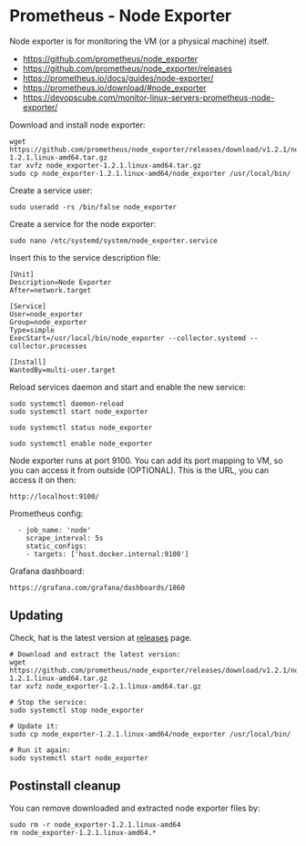 # Prometheus - Node Exporter

Node exporter is for monitoring the VM (or a physical machine) itself.

- https://github.com/prometheus/node_exporter
- https://github.com/prometheus/node_exporter/releases
- https://prometheus.io/docs/guides/node-exporter/
- https://prometheus.io/download/#node_exporter
- https://devopscube.com/monitor-linux-servers-prometheus-node-exporter/

Download and install node exporter:

```
wget https://github.com/prometheus/node_exporter/releases/download/v1.2.1/node_exporter-1.2.1.linux-amd64.tar.gz
tar xvfz node_exporter-1.2.1.linux-amd64.tar.gz 
sudo cp node_exporter-1.2.1.linux-amd64/node_exporter /usr/local/bin/
```

Create a service user: 

```
sudo useradd -rs /bin/false node_exporter
```

Create a service for the node exporter:

```
sudo nano /etc/systemd/system/node_exporter.service
```

Insert this to the service description file:

```
[Unit]
Description=Node Exporter
After=network.target

[Service]
User=node_exporter
Group=node_exporter
Type=simple
ExecStart=/usr/local/bin/node_exporter --collector.systemd --collector.processes

[Install]
WantedBy=multi-user.target
```

Reload services daemon and start and enable the new service:

```
sudo systemctl daemon-reload
sudo systemctl start node_exporter

sudo systemctl status node_exporter

sudo systemctl enable node_exporter
```

Node exporter runs at port 9100. You can add its port mapping to VM, so you can access it from outside (OPTIONAL). This is the URL, you can access it on then:

```
http://localhost:9100/
```

Prometheus config:

```
  - job_name: 'node'
    scrape_interval: 5s
    static_configs:
    - targets: ['host.docker.internal:9100']
```

Grafana dashboard:

```
https://grafana.com/grafana/dashboards/1860
```

## Updating

Check, hat is the latest version at [releases](https://github.com/prometheus/node_exporter/releases) page.

```
# Download and extract the latest version:
wget https://github.com/prometheus/node_exporter/releases/download/v1.2.1/node_exporter-1.2.1.linux-amd64.tar.gz
tar xvfz node_exporter-1.2.1.linux-amd64.tar.gz 

# Stop the service:
sudo systemctl stop node_exporter

# Update it:
sudo cp node_exporter-1.2.1.linux-amd64/node_exporter /usr/local/bin/

# Run it again:
sudo systemctl start node_exporter
```

## Postinstall cleanup

You can remove downloaded and extracted node exporter files by:

```
sudo rm -r node_exporter-1.2.1.linux-amd64
rm node_exporter-1.2.1.linux-amd64.*
```
